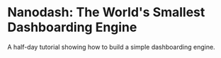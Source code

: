# Nanodash: The World's Smallest Dashboarding Engine

A half-day tutorial showing how to build a simple dashboarding engine.
